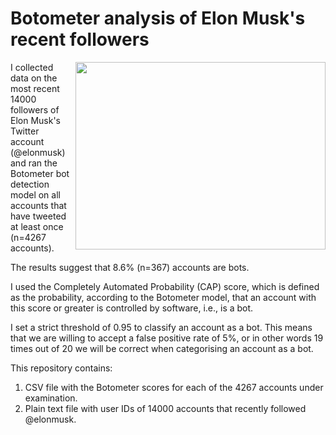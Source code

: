 # Botometer analysis of Elon Musk's recent followers

<img align="right" width="400" height="300" src="https://user-images.githubusercontent.com/11286959/168449783-99ea56d3-612f-45ab-aa90-de8324e92dde.png">

I collected data on the most recent 14000 followers of Elon Musk's Twitter account (@elonmusk) and ran the Botometer bot detection model on all accounts that have tweeted at least once (n=4267 accounts).

The results suggest that 8.6% (n=367) accounts are bots. 

I used the Completely Automated Probability (CAP) score, which is defined as the probability, according to the Botometer model, that an account with this score or greater is controlled by software, i.e., is a bot. 

I set a strict threshold of 0.95 to classify an account as a bot. This means that we are willing to accept a false positive rate of 5%, or in other words 19 times out of 20 we will be correct when categorising an account as a bot.

This repository contains:

1. CSV file with the Botometer scores for each of the 4267 accounts under examination.
2. Plain text file with user IDs of 14000 accounts that recently followed @elonmusk.
